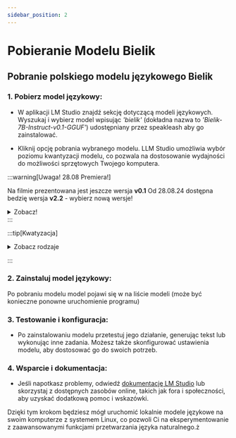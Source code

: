 ```yaml
---
sidebar_position: 2
---
```


# Pobieranie Modelu Bielik

## Pobranie polskiego modelu językowego Bielik

### 1. Pobierz model językowy:
   - W aplikacji LM Studio znajdź sekcję dotyczącą modeli językowych. Wyszukaj i wybierz model wpisując _'bielik'_ (dokładna nazwa to _'Bielik-7B-Instruct-v0.1-GGUF'_) udostępniany przez speakleash aby go zainstalować. 

   - Kliknij opcję pobrania wybranego modelu. LLM Studio umożliwia wybór poziomu kwantyzacji modelu, co pozwala na dostosowanie wydajności do możliwości sprzętowych Twojego komputera.

:::warning[Uwaga! 28.08 Premiera!]

Na filmie prezentowana jest jeszcze wersja  **v0.1** 
Od 28.08.24 dostępna bedzię wersja **v2.2** - wybierz nową wersje!
<details>

  <summary>Zobacz!</summary>
  
![](/img/instalacjamodelu.mp4)

</details>
:::

:::tip[Kwatyzacja]

<details>

  <summary>Zobacz rodzaje</summary>

Im wyższa liczba kwantów tym model będzie 'działał' lepiej, ale też bardziej obciążał komputer.
![](/img/kwantyzacja.png)
Zalecamy zacząć od **Q4**. Najlepiej zaś bedzie sprawował się model **Q8**.
</details>

:::


### 2. Zainstaluj model językowy:

Po pobraniu modelu model pojawi się w na liście modeli (może być konieczne ponowne uruchomienie programu)


### 3. Testowanie i konfiguracja:
   - Po zainstalowaniu modelu przetestuj jego działanie, generując tekst lub wykonując inne zadania. Możesz także skonfigurować ustawienia modelu, aby dostosować go do swoich potrzeb. 



### 4. Wsparcie i dokumentacja:
   - Jeśli napotkasz problemy, odwiedź [dokumentację LM Studio](https://lmstudio.ai/docs/welcome) lub skorzystaj z dostępnych zasobów online, takich jak fora i społeczności, aby uzyskać dodatkową pomoc i wskazówki.

Dzięki tym krokom będziesz mógł uruchomić lokalnie modele językowe na swoim komputerze z systemem Linux, co pozwoli Ci na eksperymentowanie z zaawansowanymi funkcjami przetwarzania języka naturalnego.ż